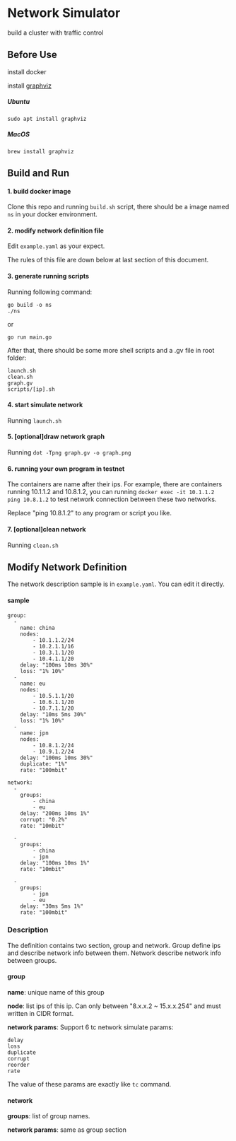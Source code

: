 # Network Simulator
build a cluster with traffic control

## Before Use
install docker

install [graphviz](https://graphviz.gitlab.io/download/)
##### Ubuntu
```sudo apt install graphviz```
##### MacOS
```brew install graphviz```


## Build and Run
#### 1. build docker image
Clone this repo and running ```build.sh``` script, there should be a image named ```ns``` in your docker environment.

#### 2. modify network definition file
Edit ```example.yaml``` as your expect.

The rules of this file are down below at last section of this document.

#### 3. generate running scripts
Running following command:

```
go build -o ns
./ns
```
or

```
go run main.go
```
After that, there should be some more shell scripts and a .gv file in root folder:

```
launch.sh
clean.sh
graph.gv
scripts/[ip].sh
```
#### 4. start simulate network
Running ```launch.sh```

#### 5. [optional]draw network graph
Running ```dot -Tpng graph.gv -o graph.png```

#### 6. running your own program in testnet
The containers are name after their ips. For example, there are containers running 10.1.1.2 and 10.8.1.2, you can running ```docker exec -it 10.1.1.2 ping 10.8.1.2``` to test network connection between these two networks.

Replace "ping 10.8.1.2" to any program or script you like.

#### 7. [optional]clean network
Running ```clean.sh```

## Modify Network Definition
The network description sample is in ```example.yaml```. You can edit it directly.
#### sample
```
group:
  -
    name: china
    nodes:
        - 10.1.1.2/24
        - 10.2.1.1/16
        - 10.3.1.1/20
        - 10.4.1.1/20
    delay: "100ms 10ms 30%"
    loss: "1% 10%"
  -
    name: eu
    nodes:
        - 10.5.1.1/20
        - 10.6.1.1/20
        - 10.7.1.1/20
    delay: "10ms 5ms 30%"
    loss: "1% 10%"
  -
    name: jpn
    nodes:
        - 10.8.1.2/24
        - 10.9.1.2/24
    delay: "100ms 10ms 30%"
    duplicate: "1%"
    rate: "100mbit"

network:
  -
    groups:
        - china
        - eu
    delay: "200ms 10ms 1%"
    corrupt: "0.2%"
    rate: "10mbit"

  -
    groups:
        - china
        - jpn
    delay: "100ms 10ms 1%"
    rate: "10mbit"

  -
    groups:
        - jpn
        - eu
    delay: "30ms 5ms 1%"
    rate: "100mbit"
```
### Description
The definition contains two section, group and network. Group define ips and describe network info between them. Network describe network info between groups. 
#### group
**name**: unique name of this group

**node**: list ips of this ip. Can only between "8.x.x.2 ~ 15.x.x.254" and must written in CIDR format.

**network params**: 
Support 6 tc network simulate params:

```
delay
loss
duplicate
corrupt
reorder
rate
```
The value of these params are exactly like ```tc``` command.
#### network
**groups**: list of group names.

**network params**: same as group section
